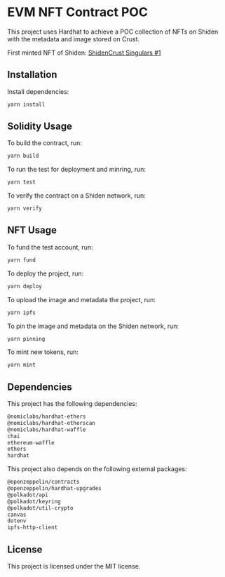 # EVM NFT Contract POC  

This project uses Hardhat to achieve a POC collection of NFTs on Shiden with the metadata and image stored on Crust.

First minted NFT of Shiden: [ShidenCrust Singulars #1](https://tofunft.com/nft/shiden/0x6d4965CB654B039EfF3cC86400932338790C2126/1)

## Installation

Install dependencies:

```sh
yarn install
```

## Solidity Usage

To build the contract, run:

```sh
yarn build
```

To run the test for deployment and minring, run:

```sh
yarn test
```

To verify the contract on a Shiden network, run:

```sh
yarn verify
```

## NFT Usage

To fund the test account, run:

```sh
yarn fund
```

To deploy the project, run:

```sh
yarn deploy
```

To upload the image and metadata the project, run:

```sh
yarn ipfs
```


To pin the image and metadata on the Shiden network, run:

```sh
yarn pinning
```

To mint new tokens, run:

```sh
yarn mint
```

## Dependencies

This project has the following dependencies:

```sh
@nomiclabs/hardhat-ethers
@nomiclabs/hardhat-etherscan
@nomiclabs/hardhat-waffle
chai
ethereum-waffle
ethers
hardhat
```

This project also depends on the following external packages:

```sh
@openzeppelin/contracts
@openzeppelin/hardhat-upgrades
@polkadot/api
@polkadot/keyring
@polkadot/util-crypto
canvas
dotenv
ipfs-http-client
```

## License

This project is licensed under the MIT license.
